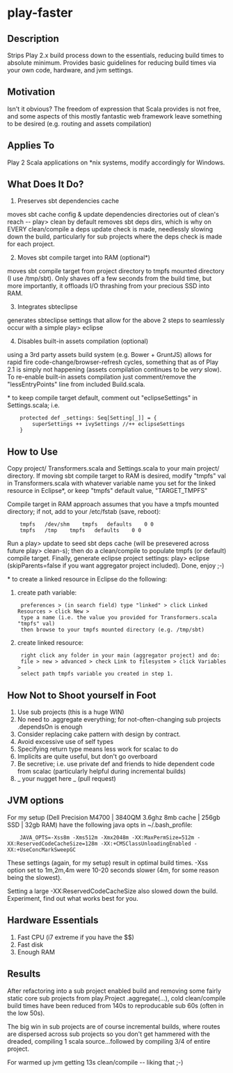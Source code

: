 play-faster
===================

Description
-----------

Strips Play 2.x build process down to the essentials, reducing build times to absolute minimum. Provides basic guidelines for reducing build times via your own code, hardware, and jvm settings.


Motivation
----------

Isn't it obvious? The freedom of expression that Scala provides is not free, and some aspects of this mostly fantastic web framework leave something to be desired (e.g. routing and assets compilation)


Applies To
----------

Play 2 Scala applications on *nix systems, modify accordingly for Windows.


What Does It Do?
----------

1. Preserves sbt dependencies cache

moves sbt cache config & update dependencies directories out of clean's reach -- play> clean by default removes sbt deps dirs, which is why on EVERY clean/compile a deps update check is made, needlessly slowing down the build, particularly for sub projects where the deps check is made for each project.

2. Moves sbt compile target into RAM (optional*)

moves sbt compile target from project directory to tmpfs mounted directory (I use /tmp/sbt). Only shaves off a few seconds from the build time, but more importantly, it offloads I/O thrashing from your precious SSD into RAM.

3. Integrates sbteclipse

generates sbteclipse settings that allow for the above 2 steps to seamlessly occur with a simple play> eclipse

4. Disables built-in assets compilation (optional)

using a 3rd party assets build system (e.g. Bower + GruntJS) allows for rapid fire code-change/browser-refresh cycles, something that as of Play 2\.1 is simply not happening (assets compilation continues to be _very_ slow). To re-enable built-in assets compilation just comment/remove the "lessEntryPoints" line from included Build.scala.


\* to keep compile target default, comment out "eclipseSettings" in Settings.scala; i.e.

		protected def _settings: Seq[Setting[_]] = { 
			superSettings ++ ivySettings //++ eclipseSettings
		}


How to Use
----------

Copy project/ Transformers.scala and Settings.scala to your main project/ directory. If moving sbt compile target to RAM is desired, modify "tmpfs" val in Transformers.scala with whatever variable name you set for the linked resource in Eclipse*, or keep "tmpfs" default value, "TARGET_TMPFS"

Compile target in RAM approach assumes that you have a tmpfs mounted directory; if not, add to your /etc/fstab (save, reboot):

		tmpfs	/dev/shm	tmpfs	defaults	0 0
		tmpfs	/tmp	tmpfs	defaults	0 0

Run a play> update to seed sbt deps cache (will be presevered across future play> clean-s); then do a clean/compile to populate tmpfs (or default) compile target. Finally, generate eclipse project settings: play> eclipse (skipParents=false if you want aggregator project included). Done, enjoy ;-)

\* to create a linked resource in Eclipse do the following:

1. create path variable: 

		preferences > (in search field) type "linked" > click Linked Resources > click New > 
		type a name (i.e. the value you provided for Transformers.scala "tmpfs" val)
		then browse to your tmpfs mounted directory (e.g. /tmp/sbt)

2. create linked resource: 

		right click any folder in your main (aggregator project) and do:
		file > new > advanced > check Link to filesystem > click Variables > 
		select path tmpfs variable you created in step 1.


How Not to Shoot yourself in Foot
-----------

1. Use sub projects (this is a huge WIN)
2. No need to .aggregate everything; for not-often-changing sub projects .dependsOn is enough
3. Consider replacing cake pattern with design by contract.
4. Avoid excessive use of self types
5. Specifying return type means less work for scalac to do
6. Implicits are quite useful, but don't go overboard
7. Be secretive; i.e. use private def and friends to hide dependent code from scalac (particularly helpful during incremental builds)
8. _ your nugget here _ (pull request)


JVM options
------------

For my setup (Dell Precision M4700 | 3840QM 3.6ghz 8mb cache | 256gb SSD | 32gb RAM) have the following java opts in ~/.bash_profile:

		JAVA_OPTS=-Xss8m -Xms512m -Xmx2048m -XX:MaxPermSize=512m -XX:ReservedCodeCacheSize=128m -XX:+CMSClassUnloadingEnabled -XX:+UseConcMarkSweepGC

These settings (again, for my setup) result in optimal build times. -Xss option set to 1m,2m,4m were 10-20 seconds slower (4m, for some reason being the slowest). 

Setting a large -XX:ReservedCodeCacheSize also slowed down the build. Experiment, find out what works best for you.


Hardware Essentials
------------

1. Fast CPU (i7 extreme if you have the $$)
2. Fast disk
3. Enough RAM


Results
------------

After refactoring into a sub project enabled build and removing some fairly static core sub projects from play.Project .aggregate(...), cold clean/compile build times have been reduced from 140s to reproducable sub 60s (often in the low 50s). 

The big win in sub projects are of course incremental builds, where routes are dispersed across sub projects so you don't get hammered with the dreaded, compiling 1 scala source...followed by compiling 3/4 of entire project.

For warmed up jvm getting 13s clean/compile -- liking that ;-)


